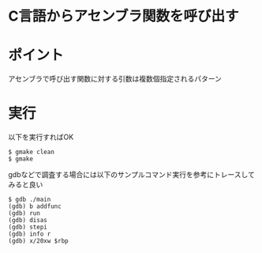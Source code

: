 C言語からアセンブラ関数を呼び出す
====

# ポイント
アセンブラで呼び出す関数に対する引数は複数個指定されるパターン

# 実行
以下を実行すればOK
```
$ gmake clean
$ gmake
```

gdbなどで調査する場合には以下のサンプルコマンド実行を参考にトレースしてみると良い
```
$ gdb ./main
(gdb) b addfunc
(gdb) run
(gdb) disas
(gdb) stepi
(gdb) info r
(gdb) x/20xw $rbp
```
